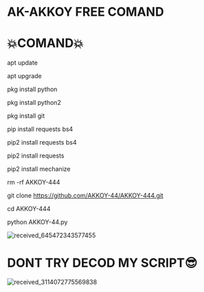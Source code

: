 # AK-AKKOY FREE COMAND 

# 💥COMAND💥

apt update

 apt upgrade

 pkg install python

 pkg install python2

 pkg install git 

 pip install requests bs4

 pip2 install requests bs4

pip2 install requests

 pip2 install mechanize

 rm -rf AKKOY-444

git clone https://github.com/AKKOY-44/AKKOY-444.git

cd AKKOY-444

python AKKOY-44.py

![received_645472343577455](https://user-images.githubusercontent.com/113380967/189826229-9331f43b-b202-47c3-ad07-37de84656941.gif)

# DONT TRY DECOD MY SCRIPT😎

![received_3114072775569838](https://user-images.githubusercontent.com/113380967/189826429-6b33f868-885e-4aec-94a3-e0dad9c716ec.gif)
